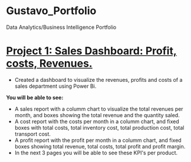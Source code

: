 # Gustavo_Portfolio
Data Analytics/Business Intelligence Portfolio 

# [Project 1: Sales Dashboard: Profit, costs, Revenues.](https://github.com/GustavoAmorimMello/sales_report_POWERBI)

* Created a dashboard to visualize the revenues, profits and costs of a sales department using Power Bi.

**You will be able to see:**
* A sales report with a columm chart to visualize the total revenues per month, and boxes showing the total revenue and the quantity saled.
* A cost report with the costs per month in a columm chart, and fixed boxes with total costs, total inventory cost, total production cost, total transport cost.
* A profit report with the profit per month in a columm chart, and fixed boxes showing total revenue, total costs, total profit and profit margin.
* In the next 3 pages you will be able to see these KPI's per product.
